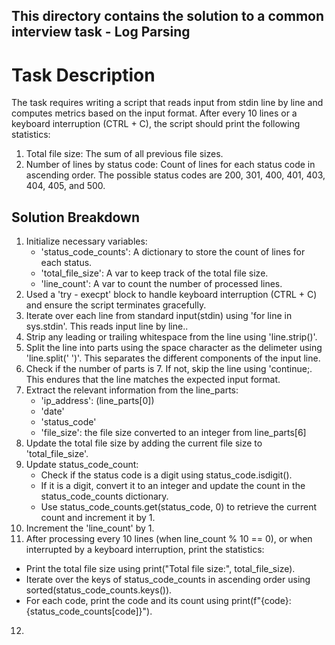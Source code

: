 ## This directory contains the solution to a common interview task - Log Parsing

# Task Description

The task requires writing a script that reads input from stdin line by line and computes metrics based on the input format. After every 10 lines or a keyboard interruption (CTRL + C), the script should print the following statistics:

1. Total file size: The sum of all previous file sizes.
2. Number of lines by status code: Count of lines for each status code in ascending order. The possible status codes are 200, 301, 400, 401, 403, 404, 405, and 500.

## Solution Breakdown

1. Initialize necessary variables:
   - 'status_code_counts': A dictionary to store the count of lines for each status.
   - 'total_file_size': A var to keep track of the total file size.
   - 'line_count': A var to count the number of processed lines.
2. Used a 'try - execpt' block to handle keyboard interruption (CTRL + C) and ensure the script terminates gracefully.
3. Iterate over each line from standard input(stdin) using 'for line in sys.stdin'. This reads input line by line..
4. Strip any leading or trailing whitespace from the line using 'line.strip()'.
5. Split the line into parts using the space character as the delimeter using 'line.split(' ')'. This separates the different components of the input line.
6. Check if the number of parts is 7. If not, skip the line using 'continue;. This endures that the line matches the expected input format.
7. Extract the relevant information from the line_parts:
   - 'ip_address': (line_parts[0])
   - 'date'
   - 'status_code'
   - 'file_size': the file size converted to an integer from line_parts[6]
8. Update the total file size by adding the current file size to 'total_file_size'.
9. Update status_code_count:
   - Check if the status code is a digit using status_code.isdigit().
   - If it is a digit, convert it to an integer and update the count in the status_code_counts dictionary.
   - Use status_code_counts.get(status_code, 0) to retrieve the current count and increment it by 1.
10. Increment the 'line_count' by 1.
11. After processing every 10 lines (when line_count % 10 == 0), or when interrupted by a keyboard interruption, print the statistics:

- Print the total file size using print("Total file size:", total_file_size).
- Iterate over the keys of status_code_counts in ascending order using sorted(status_code_counts.keys()).
- For each code, print the code and its count using print(f"{code}: {status_code_counts[code]}").

12.
